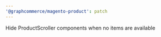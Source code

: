 ```yaml
---
'@graphcommerce/magento-product': patch
---
```


Hide ProductScroller components when no items are available
